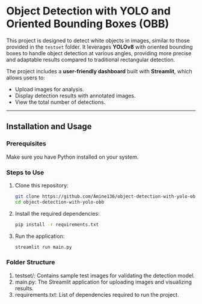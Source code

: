 # Object Detection with YOLO and Oriented Bounding Boxes (OBB)

This project is designed to detect white objects in images, similar to those provided in the `testset` folder. It leverages **YOLOv8** with oriented bounding boxes to handle object detection at various angles, providing more precise and adaptable results compared to traditional rectangular detection.

The project includes a **user-friendly dashboard** built with **Streamlit**, which allows users to:
- Upload images for analysis.
- Display detection results with annotated images.
- View the total number of detections.

---

## Installation and Usage

### Prerequisites
Make sure you have Python installed on your system. 

### Steps to Use
1. Clone this repository:
   ```bash
   git clone https://github.com/Amine136/object-detection-with-yolo-obb.git
   cd object-detection-with-yolo-obb

2. Install the required dependencies:
   ```bash
   pip install -r requirements.txt


3. Run the application:
   ```bash
   streamlit run main.py


### Folder Structure
1. testset/: Contains sample test images for validating the detection model.
2. main.py: The Streamlit application for uploading images and visualizing results.
3. requirements.txt: List of dependencies required to run the project.
